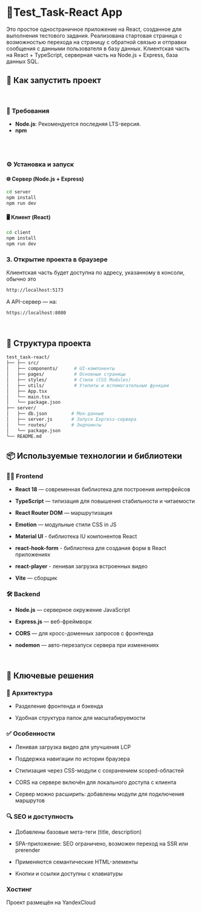 # 📝Test_Task-React App

Это простое одностраничное приложение на React, созданное для выполнения тестового задания. Реализована стартовая страница с возможностью перехода на страницу с обратной связью и отправки сообщения с данными пользователя в базу данных. Клиентская часть на React + TypeScript, серверная часть на Node.js + Express, база данных SQL.

## 🚀 Как запустить проект
</br>

### 🧩 Требования
- **Node.js**: Рекомендуется последняя LTS-версия.
- **npm** 
</br>
</br>

### ⚙️ Установка и запуск

#### 🌐 Сервер (Node.js + Express)
```bash
cd server
npm install
npm run dev
```

#### 🖥️ Клиент (React)

```bash
cd client
npm install
npm run dev
```

### 3. Открытие проекта в браузере
Клиентская часть будет доступна по адресу, указанному в консоли, обычно это 

```bash
http://localhost:5173
```
А API-сервер — на:
```bash
https://localhost:8080
```
</br>

## 📁 Структура проекта 

```bash
test_task-react/
├── ├── src/
│   ├── components/      # UI-компоненты
│   ├── pages/           # Основные страницы
│   ├── styles/          # Стили (CSS Modules)
│   ├── utils/           # Утилиты и вспомогательные функции
│   ├── App.tsx
│   └── main.tsx
│   └── package.json
├── server/
│   ├── db.json         # Мок-данные
│   ├── server.js       # Запуск Express-сервера
│   └── routes/         # Эндпоинты
│   └── package.json
└── README.md
```

## 📦 Используемые технологии и библиотеки

### 👨‍💻 Frontend
- **React 18** — современная библиотека для построения интерфейсов

- **TypeScript** — типизация для повышения стабильности и читаемости

- **React Router DOM** — маршрутизация

- **Emotion** — модульные стили CSS in JS

- **Material UI** - библиотека IU компонентов React

- **react-hook-form** - библиотека для создания форм в React приложениях

- **react-player** - ленивая загрузка встроенных видео

- **Vite** — сборщик

### 🛠 Backend

- **Node.js** — серверное окружение JavaScript

- **Express.js** —  веб-фреймворк

- **CORS** — для кросс-доменных запросов с фронтенда

- **nodemon** — авто-перезапуск сервера при изменениях

</br>

## 🧠 Ключевые решения

### 🧩 Архитектура

- Разделение фронтенда и бэкенда

- Удобная структура папок для масштабируемости

### ✅ Особенности

- Ленивая загрузка видео для улучшения LCP

- Поддержка навигации по истории браузера

- Стилизация через CSS-модули с сохранением scoped-областей

- CORS на сервере включён для локального доступа с клиента

- Сервер можно расширить: добавлены модули для подключения маршрутов

### 🔍 SEO и доступность
- Добавлены базовые мета-теги (title, description)

- SPA-приложение: SEO ограничено, возможен переход на SSR или prerender

- Применяются семантические HTML-элементы

- Кнопки и ссылки доступны с клавиатуры

### Хостинг

Проект размещён на YandexCloud
